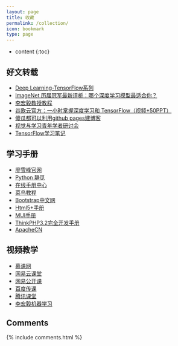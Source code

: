 ```yaml
---
layout: page
title: 收藏
permalink: /collection/
icon: bookmark
type: page
---
```


* content
{:toc}

## 好文转载

* [ Deep Learning-TensorFlow系列](http://blog.csdn.net/u013751160/article/category/6801799/2)
* [ImageNet 历届冠军最新评析：哪个深度学习模型最适合你？](https://baijiahao.baidu.com/po/feed/share?wfr=spider&for=pc&context=%7B%22sourceFrom%22:%22bjh%22,%22nid%22:%22news_3068269001387025807%22%7D)
* [李宏毅教授教程](http://speech.ee.ntu.edu.tw/~tlkagk/courses.html)
* [谷歌云官方：一小时掌握深度学习和 TensorFlow（视频+50PPT）](https://mp.weixin.qq.com/s?__biz=MzI3MTA0MTk1MA==&mid=2651992687&idx=2&sn=ac773db1f79828bde0656dd3a6c5fe72&chksm=f121469ec656cf882e44d8fde168987f97bd72ea56c8cb2140842cfdd42bab30c3ae9b73e3e5&mpshare=1&scene=23&srcid=0124GHiSZVXgmMlg6lOyeuOj#rd)
* [傻瓜都可以利用github pages建博客](http://cyzus.github.io/2015/06/21/github-build-blog/)
* [视觉与学习青年学者研讨会](http://valser.org/forum.php?gid=103)
* [TensorFlow学习笔记](http://blog.csdn.net/PhDat101/article/category/6358906)


## 学习手册
* [廖雪峰官网](http://www.liaoxuefeng.com/)
* [Python 静觅](http://cuiqingcai.com/category/technique/python)
* [在线手册中心](http://docs.pythontab.com/)
* [菜鸟教程](http://www.runoob.com/)
* [Bootstrap中文网](http://www.bootcss.com/)
* [Html5+手册](http://www.html5plus.org/doc/h5p.html)
* [MUI手册](http://dev.dcloud.net.cn/mui/ui/)
* [ThinkPHP3.2完全开发手册](http://document.thinkphp.cn/manual_3_2.html#data_page)
* [ApacheCN](http://cwiki.apachecn.org/pages/viewpage.action?pageId=10029377)


## 视频教学
* [慕课网](http://www.imooc.com/)
* [网易云课堂](http://study.163.com/)
* [网易公开课](https://open.163.com/)
* [百度传课](http://www.chuanke.com/)
* [腾讯课堂](https://ke.qq.com/)
* [李宏毅机器学习](https://www.bilibili.com/video/av10590361/)


## Comments

{% include comments.html %}
